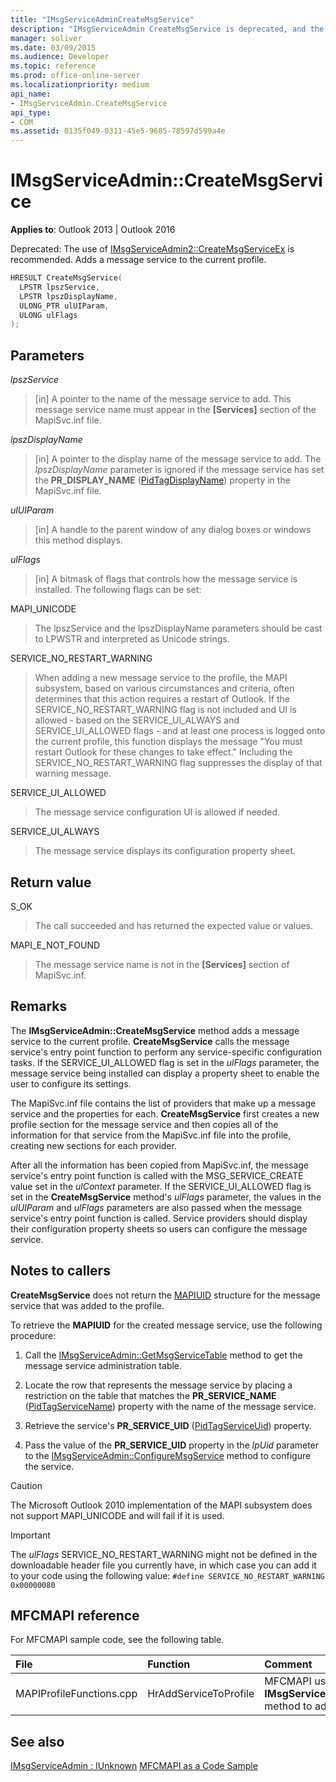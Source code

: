 ```yaml
---
title: "IMsgServiceAdminCreateMsgService"
description: "IMsgServiceAdmin CreateMsgService is deprecated, and the use of IMsgServiceAdmin2 CreateMsgServiceEx is recommended."
manager: soliver
ms.date: 03/09/2015
ms.audience: Developer
ms.topic: reference
ms.prod: office-online-server
ms.localizationpriority: medium
api_name:
- IMsgServiceAdmin.CreateMsgService
api_type:
- COM
ms.assetid: 0135f049-0311-45e5-9685-78597d599a4e
---
```


# IMsgServiceAdmin::CreateMsgService

**Applies to**: Outlook 2013 | Outlook 2016
  
Deprecated: The use of [IMsgServiceAdmin2::CreateMsgServiceEx](imsgserviceadmin2-createmsgserviceex.md) is recommended. Adds a message service to the current profile.
  
```cpp
HRESULT CreateMsgService(
  LPSTR lpszService,
  LPSTR lpszDisplayName,
  ULONG_PTR ulUIParam,
  ULONG ulFlags    
);
```

## Parameters

 _lpszService_
  
> [in] A pointer to the name of the message service to add. This message service name must appear in the **[Services]** section of the MapiSvc.inf file.

 _lpszDisplayName_
  
> [in] A pointer to the display name of the message service to add. The _lpszDisplayName_ parameter is ignored if the message service has set the **PR_DISPLAY_NAME** ([PidTagDisplayName](pidtagdisplayname-canonical-property.md)) property in the MapiSvc.inf file.

 _ulUIParam_
  
> [in] A handle to the parent window of any dialog boxes or windows this method displays.

 _ulFlags_
  
> [in] A bitmask of flags that controls how the message service is installed. The following flags can be set:

MAPI_UNICODE
  
> The lpszService and the lpszDisplayName parameters should be cast to LPWSTR and interpreted as Unicode strings.

SERVICE_NO_RESTART_WARNING
  
> When adding a new message service to the profile, the MAPI subsystem, based on various circumstances and criteria, often determines that this action requires a restart of Outlook. If the SERVICE_NO_RESTART_WARNING flag is not included and UI is allowed - based on the SERVICE_UI_ALWAYS and SERVICE_UI_ALLOWED flags - and at least one process is logged onto the current profile, this function displays the message "You must restart Outlook for these changes to take effect." Including the SERVICE_NO_RESTART_WARNING flag suppresses the display of that warning message.

SERVICE_UI_ALLOWED
  
> The message service configuration UI is allowed if needed.

SERVICE_UI_ALWAYS
  
> The message service displays its configuration property sheet.

## Return value

S_OK
  
> The call succeeded and has returned the expected value or values.

MAPI_E_NOT_FOUND
  
> The message service name is not in the **[Services]** section of MapiSvc.inf.

## Remarks

The **IMsgServiceAdmin::CreateMsgService** method adds a message service to the current profile. **CreateMsgService** calls the message service's entry point function to perform any service-specific configuration tasks. If the SERVICE_UI_ALLOWED flag is set in the _ulFlags_ parameter, the message service being installed can display a property sheet to enable the user to configure its settings.
  
The MapiSvc.inf file contains the list of providers that make up a message service and the properties for each. **CreateMsgService** first creates a new profile section for the message service and then copies all of the information for that service from the MapiSvc.inf file into the profile, creating new sections for each provider.
  
After all the information has been copied from MapiSvc.inf, the message service's entry point function is called with the MSG_SERVICE_CREATE value set in the _ulContext_ parameter. If the SERVICE_UI_ALLOWED flag is set in the **CreateMsgService** method's _ulFlags_ parameter, the values in the _ulUIParam_ and _ulFlags_ parameters are also passed when the message service's entry point function is called. Service providers should display their configuration property sheets so users can configure the message service.
  
## Notes to callers

 **CreateMsgService** does not return the [MAPIUID](mapiuid.md) structure for the message service that was added to the profile.
  
To retrieve the **MAPIUID** for the created message service, use the following procedure:
  
1. Call the [IMsgServiceAdmin::GetMsgServiceTable](imsgserviceadmin-getmsgservicetable.md) method to get the message service administration table.

2. Locate the row that represents the message service by placing a restriction on the table that matches the **PR_SERVICE_NAME** ([PidTagServiceName](pidtagservicename-canonical-property.md)) property with the name of the message service.

3. Retrieve the service's **PR_SERVICE_UID** ([PidTagServiceUid](pidtagserviceuid-canonical-property.md)) property.

4. Pass the value of the **PR_SERVICE_UID** property in the _lpUid_ parameter to the [IMsgServiceAdmin::ConfigureMsgService](imsgserviceadmin-configuremsgservice.md) method to configure the service.

> [!CAUTION]
> The Microsoft Outlook 2010 implementation of the MAPI subsystem does not support MAPI_UNICODE and will fail if it is used.
  
> [!IMPORTANT]
> The _ulFlags_ SERVICE_NO_RESTART_WARNING might not be defined in the downloadable header file you currently have, in which case you can add it to your code using the following value:
> `#define SERVICE_NO_RESTART_WARNING 0x00000080`
  
## MFCMAPI reference

For MFCMAPI sample code, see the following table.
  
|**File**|**Function**|**Comment**|
|:-----|:-----|:-----|
|MAPIProfileFunctions.cpp  <br/> |HrAddServiceToProfile  <br/> |MFCMAPI uses the **IMsgServiceAdmin::CreateMsgService** method to add a service to a profile. |

## See also

[IMsgServiceAdmin : IUnknown](imsgserviceadminiunknown.md)
[MFCMAPI as a Code Sample](mfcmapi-as-a-code-sample.md)
